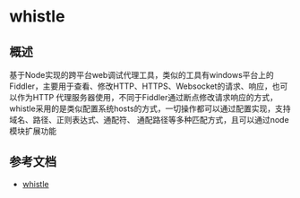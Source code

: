 # whistle
## 概述
基于Node实现的跨平台web调试代理工具，类似的工具有windows平台上的Fiddler，主要用于查看、修改HTTP、HTTPS、Websocket的请求、响应，也可以作为HTTP
代理服务器使用，不同于Fiddler通过断点修改请求响应的方式，whistle采用的是类似配置系统hosts的方式，一切操作都可以通过配置实现，支持域名、路径、正则表达式、通配符、
通配路径等多种匹配方式，且可以通过node模块扩展功能

## 参考文档
* [whistle](http://wproxy.org/whistle/)
